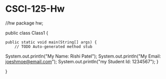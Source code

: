 # CSCI-125-Hw
//hw
package hw;

public class Class1 {

	public static void main(String[] args) {
		// TODO Auto-generated method stub
System.out.println("My Name: Rishi Patel");
System.out.println("My Email: joeshmoe@email.com");
System.out.println("my Student Id: 1234567");
	}

}
